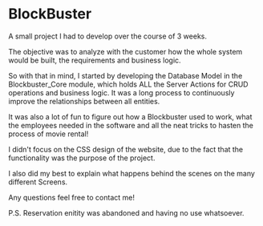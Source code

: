 # BlockBuster

A small project I had to develop over the course of 3 weeks. 

The objective was to analyze with the customer how the whole system would be built, the requirements and business logic. 

So with that in mind, I started by developing the Database Model in the Blockbuster_Core module, which holds ALL the Server Actions for CRUD operations and business logic. It was a long process to continuously improve the relationships between all entities.

It was also a lot of fun to figure out how a Blockbuster used to work, what the employees needed in the software and all the neat tricks to hasten the process of movie rental!

I didn't focus on the CSS design of the website, due to the fact that the functionality was the purpose of the project.

I also did my best to explain what happens behind the scenes on the many different Screens.

Any questions feel free to contact me! 

P.S. Reservation enitity was abandoned and having no use whatsoever.
